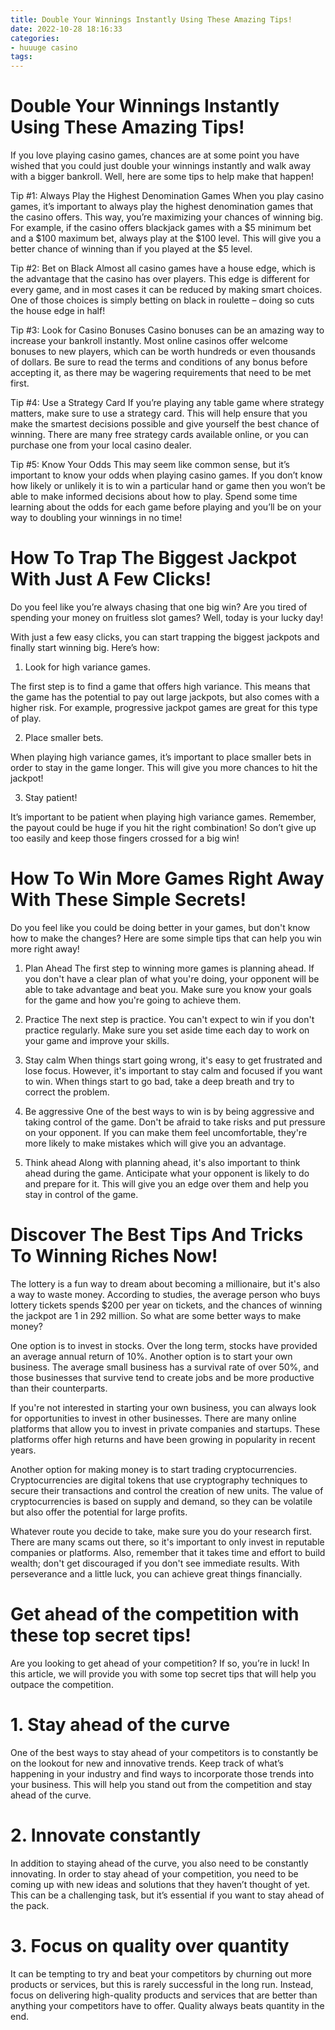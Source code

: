 ```yaml
---
title: Double Your Winnings Instantly Using These Amazing Tips! 
date: 2022-10-28 18:16:33
categories:
- huuuge casino
tags:
---
```



#  Double Your Winnings Instantly Using These Amazing Tips! 

If you love playing casino games, chances are at some point you have wished that you could just double your winnings instantly and walk away with a bigger bankroll. Well, here are some tips to help make that happen!

Tip #1: Always Play the Highest Denomination Games 
When you play casino games, it’s important to always play the highest denomination games that the casino offers. This way, you’re maximizing your chances of winning big. For example, if the casino offers blackjack games with a $5 minimum bet and a $100 maximum bet, always play at the $100 level. This will give you a better chance of winning than if you played at the $5 level.

Tip #2: Bet on Black 
Almost all casino games have a house edge, which is the advantage that the casino has over players. This edge is different for every game, and in most cases it can be reduced by making smart choices. One of those choices is simply betting on black in roulette – doing so cuts the house edge in half!

Tip #3: Look for Casino Bonuses 
Casino bonuses can be an amazing way to increase your bankroll instantly. Most online casinos offer welcome bonuses to new players, which can be worth hundreds or even thousands of dollars. Be sure to read the terms and conditions of any bonus before accepting it, as there may be wagering requirements that need to be met first.

Tip #4: Use a Strategy Card 
If you’re playing any table game where strategy matters, make sure to use a strategy card. This will help ensure that you make the smartest decisions possible and give yourself the best chance of winning. There are many free strategy cards available online, or you can purchase one from your local casino dealer.

Tip #5: Know Your Odds 
This may seem like common sense, but it’s important to know your odds when playing casino games. If you don’t know how likely or unlikely it is to win a particular hand or game then you won’t be able to make informed decisions about how to play. Spend some time learning about the odds for each game before playing and you’ll be on your way to doubling your winnings in no time!

#  How To Trap The Biggest Jackpot With Just A Few Clicks! 

Do you feel like you’re always chasing that one big win? Are you tired of spending your money on fruitless slot games? Well, today is your lucky day!

With just a few easy clicks, you can start trapping the biggest jackpots and finally start winning big. Here’s how:

1. Look for high variance games.

The first step is to find a game that offers high variance. This means that the game has the potential to pay out large jackpots, but also comes with a higher risk. For example, progressive jackpot games are great for this type of play.

2. Place smaller bets.

When playing high variance games, it’s important to place smaller bets in order to stay in the game longer. This will give you more chances to hit the jackpot!

3. Stay patient!

It’s important to be patient when playing high variance games. Remember, the payout could be huge if you hit the right combination! So don’t give up too easily and keep those fingers crossed for a big win!

#  How To Win More Games Right Away With These Simple Secrets! 

Do you feel like you could be doing better in your games, but don't know how to make the changes? Here are some simple tips that can help you win more right away!

1. Plan Ahead
The first step to winning more games is planning ahead. If you don't have a clear plan of what you're doing, your opponent will be able to take advantage and beat you. Make sure you know your goals for the game and how you're going to achieve them.

2. Practice
The next step is practice. You can't expect to win if you don't practice regularly. Make sure you set aside time each day to work on your game and improve your skills.

3. Stay calm
When things start going wrong, it's easy to get frustrated and lose focus. However, it's important to stay calm and focused if you want to win. When things start to go bad, take a deep breath and try to correct the problem.

4. Be aggressive
One of the best ways to win is by being aggressive and taking control of the game. Don't be afraid to take risks and put pressure on your opponent. If you can make them feel uncomfortable, they're more likely to make mistakes which will give you an advantage.
5. Think ahead
Along with planning ahead, it's also important to think ahead during the game. Anticipate what your opponent is likely to do and prepare for it. This will give you an edge over them and help you stay in control of the game.

#  Discover The Best Tips And Tricks To Winning Riches Now! 

The lottery is a fun way to dream about becoming a millionaire, but it's also a way to waste money. According to studies, the average person who buys lottery tickets spends $200 per year on tickets, and the chances of winning the jackpot are 1 in 292 million. So what are some better ways to make money?

One option is to invest in stocks. Over the long term, stocks have provided an average annual return of 10%. Another option is to start your own business. The average small business has a survival rate of over 50%, and those businesses that survive tend to create jobs and be more productive than their counterparts.

If you're not interested in starting your own business, you can always look for opportunities to invest in other businesses. There are many online platforms that allow you to invest in private companies and startups. These platforms offer high returns and have been growing in popularity in recent years.

Another option for making money is to start trading cryptocurrencies. Cryptocurrencies are digital tokens that use cryptography techniques to secure their transactions and control the creation of new units. The value of cryptocurrencies is based on supply and demand, so they can be volatile but also offer the potential for large profits.

Whatever route you decide to take, make sure you do your research first. There are many scams out there, so it's important to only invest in reputable companies or platforms. Also, remember that it takes time and effort to build wealth; don't get discouraged if you don't see immediate results. With perseverance and a little luck, you can achieve great things financially.

#  Get ahead of the competition with these top secret tips!

Are you looking to get ahead of your competition? If so, you’re in luck! In this article, we will provide you with some top secret tips that will help you outpace the competition.

# 1. Stay ahead of the curve

One of the best ways to stay ahead of your competitors is to constantly be on the lookout for new and innovative trends. Keep track of what’s happening in your industry and find ways to incorporate those trends into your business. This will help you stand out from the competition and stay ahead of the curve.

# 2. Innovate constantly

In addition to staying ahead of the curve, you also need to be constantly innovating. In order to stay ahead of your competition, you need to be coming up with new ideas and solutions that they haven’t thought of yet. This can be a challenging task, but it’s essential if you want to stay ahead of the pack.

# 3. Focus on quality over quantity

It can be tempting to try and beat your competitors by churning out more products or services, but this is rarely successful in the long run. Instead, focus on delivering high-quality products and services that are better than anything your competitors have to offer. Quality always beats quantity in the end.